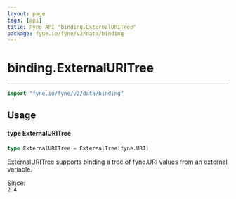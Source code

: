 ```yaml
---
layout: page
tags: [api]
title: Fyne API "binding.ExternalURITree"
package: fyne.io/fyne/v2/data/binding
---
```


# binding.ExternalURITree
---
```go
import "fyne.io/fyne/v2/data/binding"
```

## Usage

#### type ExternalURITree

```go
type ExternalURITree = ExternalTree[fyne.URI]
```

ExternalURITree supports binding a tree of fyne.URI values from an external variable.


<div class="since">Since: <code>
2.4</code></div>
